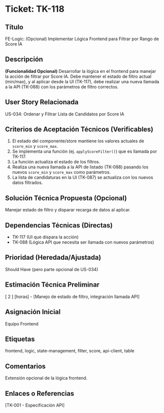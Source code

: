 # Ticket: TK-118

## Título
FE-Logic: (Opcional) Implementar Lógica Frontend para Filtrar por Rango de Score IA

## Descripción
**(Funcionalidad Opcional)** Desarrollar la lógica en el frontend para manejar la acción de filtrar por Score IA. Debe mantener el estado de filtro actual (min/max), y al aplicar desde la UI (TK-117), debe realizar una nueva llamada a la API (TK-088) con los parámetros de filtro correctos.

## User Story Relacionada
US-034: Ordenar y Filtrar Lista de Candidatos por Score IA

## Criterios de Aceptación Técnicos (Verificables)
1.  El estado del componente/store mantiene los valores actuales de `score_min` y `score_max`.
2.  Se implementa una función (ej. `applyScoreFilter()`) que es llamada por TK-117.
3.  La función actualiza el estado de los filtros.
4.  Realiza una nueva llamada a la API de listado (TK-088) pasando los nuevos `score_min` y `score_max` como parámetros.
5.  La lista de candidaturas en la UI (TK-087) se actualiza con los nuevos datos filtrados.

## Solución Técnica Propuesta (Opcional)
Manejar estado de filtro y disparar recarga de datos al aplicar.

## Dependencias Técnicas (Directas)
* TK-117 (UI que dispara la acción)
* TK-088 (Lógica API que necesita ser llamada con nuevos parámetros)

## Prioridad (Heredada/Ajustada)
Should Have (pero parte opcional de US-034)

## Estimación Técnica Preliminar
[ 2 ] [horas] - [Manejo de estado de filtro, integración llamada API]

## Asignación Inicial
Equipo Frontend

## Etiquetas
frontend, logic, state-management, filter, score, api-client, table

## Comentarios
Extensión opcional de la lógica frontend.

## Enlaces o Referencias
[TK-001 - Especificación API]